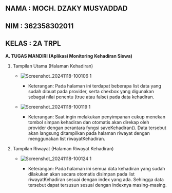 **NAMA : MOCH. DZAKY MUSYADDAD**
-
**NIM : 362358302011**
-
**KELAS : 2A TRPL**
-
**A. TUGAS MANDIRI (Aplikasi Monitoring Kehadiran Siswa)**

1. Tampilan Utama (Halaman Kehadiran)
   
   - ![Screenshot_20241118-100106 1](https://github.com/user-attachments/assets/fed9033e-ac5e-453b-8fe6-7f03749086f3)
     
      - Keterangan: Pada halaman ini terdapat beberapa list data yang sudah dibuat pada provider, serta chexbox yang digunakan sebagai nilai penentu (true atau false) pada data kehadiran.
        
   - ![Screenshot_20241118-100119 1](https://github.com/user-attachments/assets/ce07f903-4c06-4f76-a30e-7dc0699c2b3c)
     
      - Keterangan: Saat ingin melakukan penyimpanan cukup menekan tombol simpan kehadiran dan otomatis akan direkap oleh provider dengan perantara fyngsi saveKehadiran(). Data tersebut akan langsung ditampilkan pada halaman riwayat dengan menggunakan list riwayatKehadiran.


3. Tampilan Riwayat (Halaman Riwayat Kehadiran)
   
   - ![Screenshot_20241118-100124 1](https://github.com/user-attachments/assets/a0a193d0-321c-478b-88d0-d3e08ae40627)
     
      - Keterangan: Pada halaman ini semua data kehadiran yang sudah dilakukan akan secara otomatis disimpan pada list riwayatKehadiran sesuai dengan index yang ada. Sehingga data tersebut dapat tersusun sesuai dengan indexnya masing-masing.
